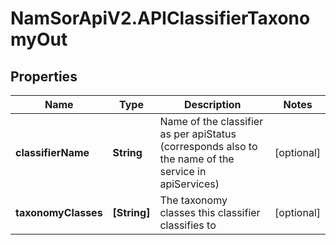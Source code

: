 # NamSorApiV2.APIClassifierTaxonomyOut

## Properties
Name | Type | Description | Notes
------------ | ------------- | ------------- | -------------
**classifierName** | **String** | Name of the classifier as per apiStatus (corresponds also to the name of the service in apiServices) | [optional] 
**taxonomyClasses** | **[String]** | The taxonomy classes this classifier classifies to | [optional] 


